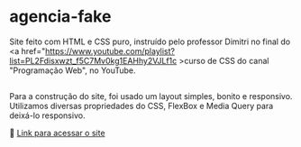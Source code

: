 # agencia-fake
Site feito com HTML e CSS puro, instruído pelo professor Dimitri no final do <a href="https://www.youtube.com/playlist?list=PL2Fdisxwzt_f5C7Mv0kg1EAHhy2VJLf1c >curso de CSS</a> do canal "Programação Web", no YouTube.

##
Para a construção do site, foi usado um layout simples, bonito e responsivo. Utilizamos diversas propriedades do CSS, FlexBox e Media Query para deixá-lo responsivo.

🤎 <a href="https://stephanievic.github.io/agencia-fake/"> Link para acessar o site </a>

